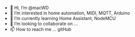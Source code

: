- 👋 Hi, I’m @macWD
- 👀 I’m interested in home automation, MIDI, MQTT, Arduino
- 🌱 I’m currently learning Home Assistant, NodeMCU
- 💞️ I’m looking to collaborate on ...
- 📫 How to reach me ... gitHub

<!---
macWD/macWD is a ✨ special ✨ repository because its `README.md` (this file) appears on your GitHub profile.
You can click the Preview link to take a look at your changes.
--->
